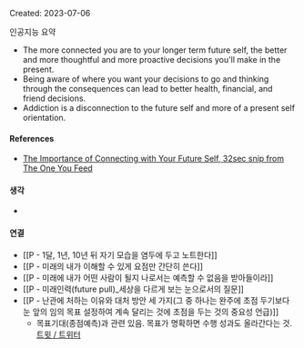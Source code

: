Created: 2023-07-06

인공지능 요약
- The more connected you are to your longer term future self, the better and more thoughtful and more proactive decisions you'll make in the present.
- Being aware of where you want your decisions to go and thinking through the consequences can lead to better health, financial, and friend decisions.
- Addiction is a disconnection to the future self and more of a present self orientation.

#### References
- [The Importance of Connecting with Your Future Self, 32sec snip from The One You Feed](https://share.snipd.com/snip/749b9be1-5ca7-45ad-84ef-337cae39a579)

#### 생각
- 

#### 연결
- [[P - 1달, 1년, 10년 뒤 자기 모습을 염두에 두고 노트한다]]
- [[P - 미래의 내가 이해할 수 있게 요점만 간단히 쓴다]]
- [[P - 미래에 내가 어떤 사람이 될지 나로서는 예측할 수 없음을 받아들이라]]
- [[P - 미래인력(future pull)_세상을 다르게 보는 눈으로서의 질문]]
- [[P - 난관에 처하는 이유와 대처 방안 세 가지(그 중 하나는 완주에 초점 두기보다 눈 앞의 임의 목표 설정하여 계속 달리는 것에 초점을 두는 것의 중요성 언급)]]
    - 목표기대(종점예측)과 관련 있음. 목표가 명확하면 수행 성과도 올라간다는 것.  [트윗 / 트위터](https://twitter.com/reverb0816/status/1676757690046099456)